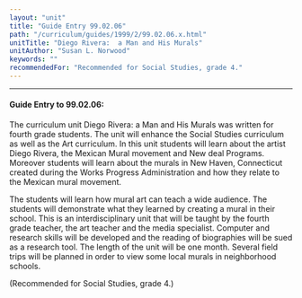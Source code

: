 ```yaml
---
layout: "unit"
title: "Guide Entry 99.02.06"
path: "/curriculum/guides/1999/2/99.02.06.x.html"
unitTitle: "Diego Rivera:  a Man and His Murals"
unitAuthor: "Susan L. Norwood"
keywords: ""
recommendedFor: "Recommended for Social Studies, grade 4."
---
```

<body>
<hr/>
<h4>
Guide Entry to 99.02.06:
</h4>
The curriculum unit Diego Rivera: a Man and His Murals was written for fourth grade students.  The unit will enhance the Social Studies curriculum as well as the Art curriculum. In this unit students will learn about the artist Diego Rivera, the Mexican Mural movement and New deal Programs. Moreover students will learn about the murals in New Haven, Connecticut created during the Works Progress Administration and how they relate to the Mexican mural movement.
<p>
The students will learn how mural art can teach a wide audience. The students will demonstrate what they learned by creating a mural in their school. This is an interdisciplinary unit that will be taught by the fourth grade teacher, the art teacher and the media specialist.  Computer and research skills will be developed and the reading of biographies will be sued as a research tool. The length of the unit will be one month. Several field trips will be planned in order to view some local murals in neighborhood schools.
</p>
<p>
(Recommended for Social Studies, grade 4.)
</p>
</body>